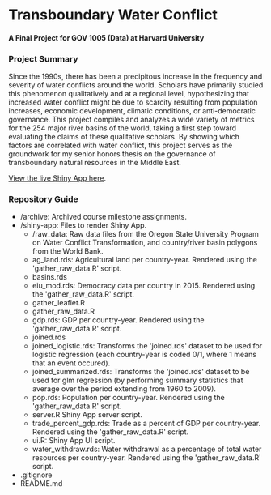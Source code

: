 # Transboundary Water Conflict
#### A Final Project for GOV 1005 (Data) at Harvard University

### Project Summary
Since the 1990s, there has been a precipitous increase in the frequency and severity of water conflicts around the world. Scholars have primarily studied this phenomenon qualitatively and at a regional level, hypothesizing that increased water conflict might be due to scarcity resulting from population increases, economic development, climatic conditions, or anti-democratic governance. This project compiles and analyzes a wide variety of metrics for the 254 major river basins of the world, taking a first step toward evaluating the claims of these qualitative scholars. By showing which factors are correlated with water conflict, this project serves as the groundwork for my senior honors thesis on the governance of transboundary natural resources in the Middle East.

[View the live Shiny App here](https://wyatthurt.shinyapps.io/water_conflict/).

### Repository Guide
* /archive: Archived course milestone assignments.
* /shiny-app: Files to render Shiny App.
    * /raw_data: Raw data files from the Oregon State University Program on Water Conflict Transformation, and country/river basin polygons from the World Bank.
    * ag_land.rds: Agricultural land per country-year. Rendered using the 'gather_raw_data.R' script.
    * basins.rds
    * eiu_mod.rds: Democracy data per country in 2015. Rendered using the 'gather_raw_data.R' script.
    * gather_leaflet.R
    * gather_raw_data.R
    * gdp.rds: GDP per country-year. Rendered using the 'gather_raw_data.R' script.
    * joined.rds
    * joined_logistic.rds: Transforms the 'joined.rds' dataset to be used for logistic regression (each country-year is coded 0/1, where 1 means that an event occured).
    * joined_summarized.rds: Transforms the 'joined.rds' dataset to be used for glm regression (by performing summary statistics that average over the period extending from 1960 to 2009).
    * pop.rds: Population per country-year. Rendered using the 'gather_raw_data.R' script.
    * server.R Shiny App server script.
    * trade_percent_gdp.rds: Trade as a percent of GDP per country-year. Rendered using the 'gather_raw_data.R' script.
    * ui.R: Shiny App UI script.
    * water_withdraw.rds: Water withdrawal as a percentage of total water resources per country-year. Rendered using the 'gather_raw_data.R' script.
* .gitignore
* README.md



